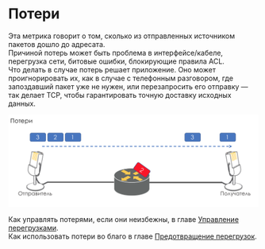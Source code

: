 # Потери

Эта метрика говорит о том, сколько из отправленных источником пакетов дошло до адресата.  
Причиной потерь может быть проблема в интерфейсе/кабеле, перегрузка сети, битовые ошибки, блокирующие правила ACL.  
Что делать в случае потерь решает приложение. Оно может проигнорировать их, как в случае с телефонным разговором, где запоздавший пакет уже не нужен, или перезапросить его отправку — так делает TCP, чтобы гарантировать точную доставку исходных данных.  


![](../../.gitbook/assets/image%20%283%29.png)

Как управлять потерями, если они неизбежны, в главе [Управление перегрузками](http://linkmeup.ru/uploads/sdsm-15-qos.html#MANAGEMENT).  
Как использовать потери во благо в главе [Предотвращение перегрузок](http://linkmeup.ru/uploads/sdsm-15-qos.html#AVOIDANCE).



